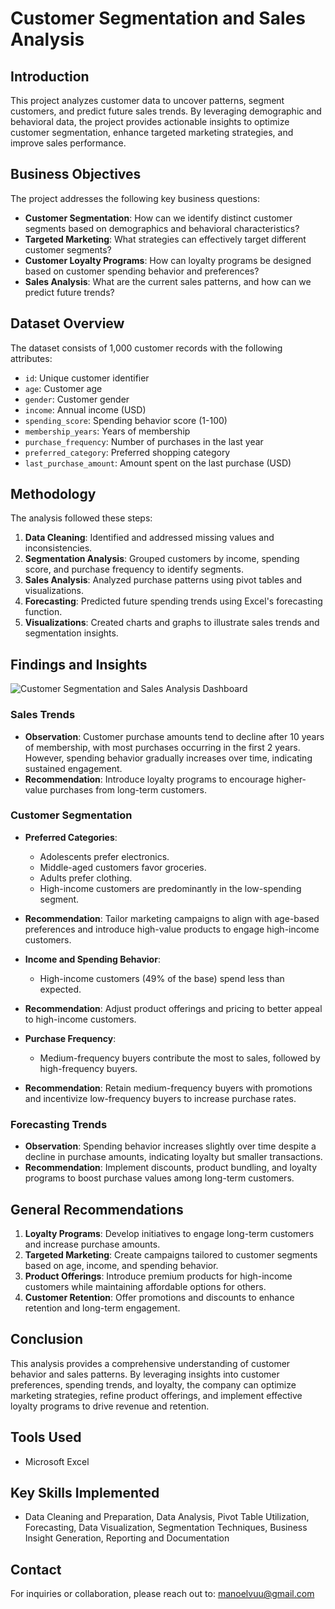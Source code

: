 # Customer Segmentation and Sales Analysis

## Introduction
This project analyzes customer data to uncover patterns, segment customers, and predict future sales trends. By leveraging demographic and behavioral data, the project provides actionable insights to optimize customer segmentation, enhance targeted marketing strategies, and improve sales performance.

## Business Objectives
The project addresses the following key business questions:
- **Customer Segmentation**: How can we identify distinct customer segments based on demographics and behavioral characteristics?
- **Targeted Marketing**: What strategies can effectively target different customer segments?
- **Customer Loyalty Programs**: How can loyalty programs be designed based on customer spending behavior and preferences?
- **Sales Analysis**: What are the current sales patterns, and how can we predict future trends?

## Dataset Overview
The dataset consists of 1,000 customer records with the following attributes:
- `id`: Unique customer identifier
- `age`: Customer age
- `gender`: Customer gender
- `income`: Annual income (USD)
- `spending_score`: Spending behavior score (1-100)
- `membership_years`: Years of membership
- `purchase_frequency`: Number of purchases in the last year
- `preferred_category`: Preferred shopping category
- `last_purchase_amount`: Amount spent on the last purchase (USD)

## Methodology
The analysis followed these steps:
1. **Data Cleaning**: Identified and addressed missing values and inconsistencies.
2. **Segmentation Analysis**: Grouped customers by income, spending score, and purchase frequency to identify segments.
3. **Sales Analysis**: Analyzed purchase patterns using pivot tables and visualizations.
4. **Forecasting**: Predicted future spending trends using Excel's forecasting function.
5. **Visualizations**: Created charts and graphs to illustrate sales trends and segmentation insights.

## Findings and Insights 
![Customer Segmentation and Sales Analysis Dashboard](https://github.com/user-attachments/assets/8e001cc7-25e0-457d-a4b8-8c79980333aa)

### Sales Trends
- **Observation**: Customer purchase amounts tend to decline after 10 years of membership, with most purchases occurring in the first 2 years. However, spending behavior gradually increases over time, indicating sustained engagement.
- **Recommendation**: Introduce loyalty programs to encourage higher-value purchases from long-term customers.

### Customer Segmentation
- **Preferred Categories**:
  - Adolescents prefer electronics.
  - Middle-aged customers favor groceries.
  - Adults prefer clothing.
  - High-income customers are predominantly in the low-spending segment.
- **Recommendation**: Tailor marketing campaigns to align with age-based preferences and introduce high-value products to engage high-income customers.

- **Income and Spending Behavior**:
  - High-income customers (49% of the base) spend less than expected.
- **Recommendation**: Adjust product offerings and pricing to better appeal to high-income customers.

- **Purchase Frequency**:
  - Medium-frequency buyers contribute the most to sales, followed by high-frequency buyers.
- **Recommendation**: Retain medium-frequency buyers with promotions and incentivize low-frequency buyers to increase purchase rates.

### Forecasting Trends
- **Observation**: Spending behavior increases slightly over time despite a decline in purchase amounts, indicating loyalty but smaller transactions.
- **Recommendation**: Implement discounts, product bundling, and loyalty programs to boost purchase values among long-term customers.

## General Recommendations
1. **Loyalty Programs**: Develop initiatives to engage long-term customers and increase purchase amounts.
2. **Targeted Marketing**: Create campaigns tailored to customer segments based on age, income, and spending behavior.
3. **Product Offerings**: Introduce premium products for high-income customers while maintaining affordable options for others.
4. **Customer Retention**: Offer promotions and discounts to enhance retention and long-term engagement.

## Conclusion
This analysis provides a comprehensive understanding of customer behavior and sales patterns. By leveraging insights into customer preferences, spending trends, and loyalty, the company can optimize marketing strategies, refine product offerings, and implement effective loyalty programs to drive revenue and retention.

## Tools Used
- Microsoft Excel

## Key Skills Implemented
- Data Cleaning and Preparation, Data Analysis, Pivot Table Utilization, Forecasting, Data Visualization, Segmentation Techniques, Business Insight Generation, Reporting and Documentation

## Contact
For inquiries or collaboration, please reach out to: [manoelvuu@gmail.com](mailto:manoelvuu@gmail.com)
